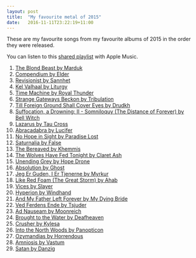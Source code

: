 ```yaml
---
layout: post
title:  "My favourite metal of 2015"
date:   2016-11-11T23:22:19+11:00
---
```


These are my favourite songs from my favourite albums of 2015 in the order they were released.

You can listen to this [shared playlist][] with Apple Music.

[shared playlist]: https://itunes.apple.com/au/playlist/idpl.f17adb19513c43c7addfefd45a329991

1. [The Blond Beast by Marduk](https://itunes.apple.com/album/id1056497943?i=1056497946) <!-- 2015-01-19 -->
2. [Compendium by Elder](https://itunes.apple.com/album/id949086179?i=949086190) <!-- 2015-02-27 -->
3. [Revisionist by Sannhet](https://itunes.apple.com/album/id964306162?i=964306166) <!-- 2015-03-03 -->
4. [Kel Valhaal by Liturgy](https://itunes.apple.com/album/id963239634?i=963239640) <!-- 2015-03-24 -->
5. [Time Machine by Royal Thunder](https://itunes.apple.com/album/id963913145?i=963913153) <!-- 2015-04-07 -->
6. [Strange Gateways Beckon by Tribulation](https://itunes.apple.com/album/id1056468667?i=1056468871) <!-- 2015-04-20 -->
7. [Till Foreign Ground Shall Cover Eyes by Drudkh](https://itunes.apple.com/album/id973680730?i=973680744) <!-- 2015-04-20 -->
8. [Suffocation, a Drowning: II - Somniloquy (The Distance of Forever) by Bell Witch](https://itunes.apple.com/album/id979739886?i=979739889) <!-- 2015-04-28 -->
9. [Lazarus by Tau Cross](https://itunes.apple.com/album/id975345545?i=975345550) <!-- 2015-05-19 -->
10. [Abracadabra by Lucifer](https://itunes.apple.com/album/id987232553?i=987232556) <!-- 2015-05-25 -->
11. [No Hope in Sight by Paradise Lost](https://itunes.apple.com/album/id1056440839?i=1056440840) <!-- 2015-06-01 -->
12. [Saturnalia by False](https://itunes.apple.com/album/id992762466?i=992762475) <!-- 2015-06-16 -->
13. [The Bereaved by Khemmis](https://itunes.apple.com/album/id1011000909?i=1011001170) <!-- 2015-07-07 -->
14. [The Wolves Have Fed Tonight by Claret Ash](https://itunes.apple.com/album/id1042662229?i=1042662857) <!-- 2015-07-08 -->
15. [Unending Grey by Hope Drone](https://itunes.apple.com/album/id993017003?i=993017006) <!-- 2015-07-24 -->
16. [Absolution by Ghost](https://itunes.apple.com/album/id1002145341?i=1002145352) <!-- 2015-08-21 -->
17. [Jeg Er Guden, I Er Tjenerne by Myrkur](https://itunes.apple.com/album/id992506564?i=992506750) <!-- 2015-08-21 -->
18. [Like Red Foam (The Great Storm) by Ahab](https://itunes.apple.com/album/id1020635520?i=1020637057) <!-- 2015-08-28 -->
19. [Vices by Slayer](https://itunes.apple.com/album/id1006885945?i=1006886731) <!-- 2015-09-11 -->
20. [Hyperion by Windhand](https://itunes.apple.com/album/id1009392659?i=1009393052) <!-- 2015-09-18 -->
21. [And My Father Left Forever by My Dying Bride](https://itunes.apple.com/album/id1021271639?i=1021271641) <!-- 2015-09-18 -->
22. [Ved Ferdens Ende by Tsjuder](https://itunes.apple.com/album/id1022879001?i=1022879257) <!-- 2015-09-18 -->
23. [Ad Nauseam by Moonreich](https://itunes.apple.com/album/id1027433870?i=1027434483) <!-- 2015-09-19 -->
24. [Brought to the Water by Deafheaven](https://itun.es/au/exa98?i=1022625621) <!-- 2015-10-02 -->
25. [Crusher by Kylesa](https://itunes.apple.com/album/id1022827496?i=1022827498) <!-- 2015-10-02 -->
26. [Into the North Woods by Panopticon](https://itunes.apple.com/album/id1039055725?i=1039055732) <!-- 2015-10-16 -->
27. [Ozymandias by Horrendous](https://itunes.apple.com/album/id1038149683?i=1038149688) <!-- 2015-10-30 -->
28. [Amniosis by Vastum](https://itunes.apple.com/album/id1046139574?i=1046139653) <!-- 2015-11-03 -->
29. [Satan by Danzig](https://itunes.apple.com/album/id1049822997?i=1049823781) <!-- 2015-11-27 -->
